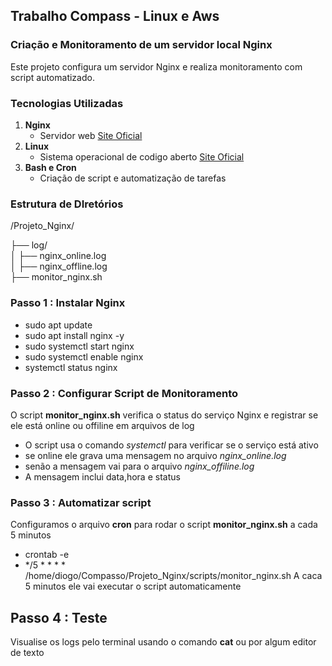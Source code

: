 ## Trabalho Compass - Linux e Aws
### Criação e Monitoramento de um servidor local Nginx
Este projeto configura um servidor Nginx e realiza monitoramento com script automatizado.
### Tecnologias Utilizadas
1. **Nginx**
   - Servidor web    [Site Oficial](https://nginx.org/)
2. **Linux**
   -  Sistema operacional de codigo aberto    [Site Oficial](https://linuxmint.com/)
3. **Bash e Cron**
   -  Criação de script e automatização de tarefas
### Estrutura de DIretórios
/Projeto_Nginx/

├── log/                         
│   ├── nginx_online.log       
│   ├── nginx_offline.log     
├── monitor_nginx.sh           

### Passo 1 : Instalar Nginx 
- sudo apt update
- sudo apt install nginx -y
- sudo systemctl start nginx
- sudo systemctl enable nginx
- systemctl status nginx
### Passo 2 : Configurar Script de Monitoramento
O script **monitor_nginx.sh** verifica o status do serviço Nginx e registrar se ele está online ou offiline em arquivos de log
- O script usa o comando *systemctl* para verificar se o serviço está ativo
- se online ele grava uma mensagem no arquivo *nginx_online.log*
- senão a mensagem vai para o arquivo *nginx_offiline.log*
- A mensagem inclui data,hora e status
### Passo 3 : Automatizar script
Configuramos o arquivo **cron** para rodar o script **monitor_nginx.sh** a cada 5 minutos
- crontab -e
- */5 * * * * /home/diogo/Compasso/Projeto_Nginx/scripts/monitor_nginx.sh
A caca 5 minutos ele vai executar o script automaticamente
## Passo 4 : Teste
Visualise os logs pelo terminal usando o comando **cat** ou por algum editor de texto

